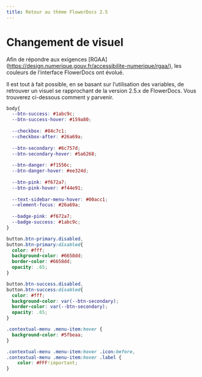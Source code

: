```yaml
---
title: Retour au thème FlowerDocs 2.5
---
```


# Changement de visuel

Afin de répondre aux exigences [RGAA] (https://design.numerique.gouv.fr/accessibilite-numerique/rgaa/), les couleurs de l’interface FlowerDocs ont évolué.

Il est tout à fait possible, en se basant sur l’utilisation des variables, de retrouver un visuel se rapprochant de la version 2.5.x de FlowerDocs. 
Vous trouverez ci-dessous comment y parvenir.

```css
body{
  --btn-success: #1abc9c;
  --btn-success-hover: #159a80;
  
  --checkbox: #84c7c1;
  --checkbox-after: #26a69a;
  
  --btn-secondary: #6c757d;
  --btn-secondary-hover: #5a6268;
  
  --btn-danger: #f1556c;
  --btn-danger-hover: #ee324d;
  
  --btn-pink: #f672a7;
  --btn-pink-hover: #f44e91;
  
  --text-sidebar-menu-hover: #00acc1;
  --element-focus: #26a69a;
  
  --badge-pink: #f672a7;
  --badge-success: #1abc9c;
}

button.btn-primary.disabled, 
button.btn-primary:disabled{
  color: #fff;  
  background-color: #6658dd;
  border-color: #6658dd;
  opacity: .65;
}

button.btn-success.disabled, 
button.btn-success:disabled{
  color: #fff;
  background-color: var(--btn-secondary);
  border-color: var(--btn-secondary);
  opacity: .65;
}

.contextual-menu .menu-item:hover {
  background-color: #5fbeaa;
}

.contextual-menu .menu-item:hover .icon:before, 
.contextual-menu .menu-item:hover .label {
    color: #FFF!important;
}

```

<!--:::info
Retrouvez le module de scope correspondant à cette formation [ici](broken-link.md) 
:::-->